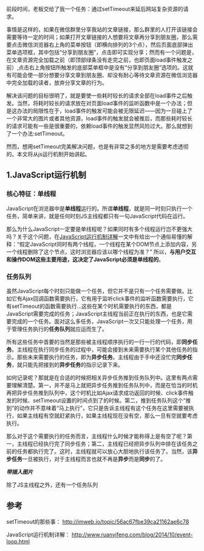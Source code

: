 前段时间，老板交给了我一个任务：通过setTimeout来延后网站复杂资源的请求。

事情是这样的，如果在微信群里分享我站的文章链接，那么群里的人打开该链接会需要等待一定的时间；如果打开文章链接的人想要将文章再分享到朋友圈，那么需要点击微信浏览器右上角的菜单按钮（即横向排列的3个点），然后页面底部弹出菜单选项框，其中包括“分享到朋友圈”，点击即可实现分享；然而有一个问题是，在文章资源完全加载之前（即顶部绿条没有走完之前，也即页面load事件触发之前）,点击右上角按钮所触发的底部菜单框中是没有“分享到朋友圈”选项的。这就有可能会使一部分想要分享文章到朋友圈、却没有耐心等待文章资源在微信浏览器中完全加载的读者，放弃分享文章的行为。

解决该问题的目标很明了，就是要使一些耗时较长的请求全部在load事件之后触发。当然，将耗时较长的请求放在对页面load事件的监听函数中是一个办法；但是这办法的局限性在于，load事件的触发可能会被无限延迟——因为一旦碰上了一个非常大的图片或者其他资源，load事件的触发就会被推后，而那些耗时较长的请求可能有一些是很重要的，依赖load事件的触发显然风险过大。那么就想到了一个办法:setTimeout。

然而，想用setTimeout完美解决问题，也是有非常之多的地方是需要考虑透彻的。本文将从js运行机制开始讲起。

## 1.JavaScript运行机制
### 核心特征：单线程
JavaScript在浏览器中是**单线程**运行的。所谓**单线程**，就是同一时刻只执行一个任务，简单来讲，就是任何时刻JS主线程都只有一句JavaScript代码在运行。

那么为什么JavaScript一定要是单线程呢？如果同时有多个线程运行岂不更强大吗？关于这个问题，在[JavaScript运行机制详解](http://www.ruanyifeng.com/blog/2014/10/event-loop.html)一文中有给出一个通俗易懂的解释：“假定JavaScript同时有两个线程，一个线程在某个DOM节点上添加内容，另一个线程删除了这个节点，这时浏览器应该以哪个线程为准？” 所以，**与用户交互和操作DOM这些主要用途，这决定了JavaScript必须是单线程的**。

### 任务队列
虽然JavaScript每个时刻只能做一个任务，但它并不是只有一个任务需要做。比如它有Ajax回调函数需要执行，它有用于监听click事件的监听函数需要执行，它有setTimeout的函数需要执行...这些在某个时机需要执行的东西，都是JavaScript需要完成的任务；JavaScript主线程当前正在执行的东西，也是它需要完成的一个任务。面对这么多任务，JavaScript一次又只能处理一个任务，用于管理任务执行的**任务队列**就应运而生了。

所有这些任务中首要的当然是那些被主线程顺序执行的一行一行的代码，即**同步任务**。主线程在执行同步任务的过程中，可能会接到未来需要执行某个其他任务的指示。那些未来需要执行的任务，即为**异步任务**。主线程由于手中还没忙完**同步任务**，就只能先把接到的**异步任务**的指示记录下来。

如何记录呢？那就是在合适的时候把相关异步任务推到任务队列中。这里有两点需要理解清楚。第一，并不是马上就把异步任务推到任务队列中，而是在恰当的时机再把异步任务推到队列中，这个时机比如Ajax请求成功返回的时候、click事件触发的时候、setTimeout设置的时间点到了的时候。第二，推到任务队列这个“推到”的动作并不意味着“马上执行”，它只是告诉主线程有这个任务在这里需要被执行，如果主线程有空就赶紧执行，如果主线程现在没有空，那么一旦有空就要考虑执行。

那么对于这个需要执行的任务而言，主线程什么时候才能称得上是有空了呢？第一，主线程已经执行完了同步任务；第二，主线程已经把异步队列中排在该任务之前的任务都执行完了。这时，主线程就可以放心大胆地执行该任务了。当然，该**异步任务**一旦被执行，对于主线程而言也就不再是**异步**而是**同步**的了。


***带插入图片***


除了JS主线程之外，还有一个任务队列
## 参考
setTimeout的那些事：
<http://imweb.io/topic/56ac67fbe39ca21162ae6c78>

JavaScript运行机制详解：
<http://www.ruanyifeng.com/blog/2014/10/event-loop.html>